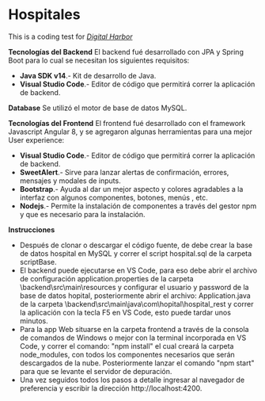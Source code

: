  
# Hospitales
This is a coding test for [*Digital Harbor*](https://www.digitalharbor.com/)

**Tecnologías del Backend**
El backend fué desarrollado con JPA y Spring Boot para lo cual se necesitan los siguientes requisitos:

 - **Java SDK v14**.- Kit de desarrollo de Java.
 - **Visual Studio Code**.- Editor de código que permitirá correr la aplicación de backend.

**Database**
Se utilizó el motor de base de datos MySQL.

 **Tecnologías del Frontend**
 El frontend fué desarrollado con el framework Javascript Angular 8, y se agregaron algunas herramientas para una mejor User experience:
 
  - **Visual Studio Code**.- Editor de código que permitirá correr la aplicación de backend.
 - **SweetAlert**.- Sirve para lanzar alertas de confirmación, errores, mensajes y modales de inputs.
 - **Bootstrap**.- Ayuda al dar un mejor aspecto y colores agradables a la interfaz con algunos componentes, botones, menús , etc.
 -  **Nodejs**.- Permite la instalación de componentes a través del gestor npm y que es necesario para la instalación.

**Instrucciones**

 - Después de clonar o descargar el código fuente, de debe crear la base de datos hospital en MySQL y correr el script hospital.sql de la carpeta scriptBase.
 - El backend puede ejecutarse en VS Code, para eso debe abrir el archivo de configuración application.properties de la carpeta \backend\src\main\resources y configurar el usuario y password de la base de datos hopital, posteriormente abrir el archivo: Application.java de la carpeta \backend\src\main\java\com\hopital\hospital_rest y correr la aplicación con la tecla F5 en VS Code, esto puede tardar unos minutos. 
 - Para la app Web situarse en la carpeta frontend a través de la consola de comandos de Windows o mejor con la terminal incorporada en VS Code, y correr el comando: "npm install" el cual creará la carpeta node_modules, con todos los componentes necesarios que serán descargados de la nube. Posteriormente lanzar el comando "npm start" para que se levante el servidor de depuración.
 - Una vez seguidos todos los pasos a detalle ingresar al navegador de preferencia y escribir la dirección http://localhost:4200.